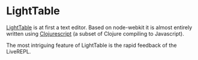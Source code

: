 # LightTable

[LightTable](http://www.lighttable.com/) is at first a text editor. Based on node-webkit it is almost entirely written using [Clojurescript](https://github.com/clojure/clojurescript) (a subset of Clojure compiling to Javascript).

The most intriguing feature of LightTable is the rapid feedback of the LiveREPL.
